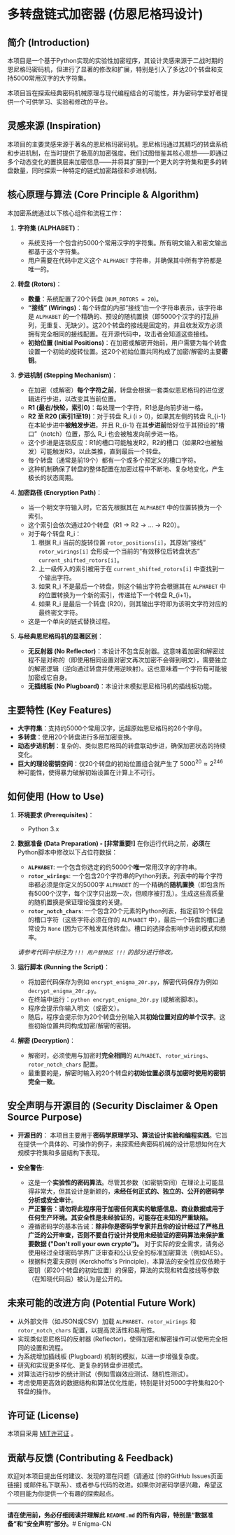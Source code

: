 # 多转盘链式加密器 (仿恩尼格玛设计)

## 简介 (Introduction)

本项目是一个基于Python实现的实验性加密程序，其设计灵感来源于二战时期的恩尼格玛密码机，但进行了显著的修改和扩展，特别是引入了多达20个转盘和支持5000常用汉字的大字符集。

本项目旨在探索经典密码机械原理与现代编程结合的可能性，并为密码学爱好者提供一个可供学习、实验和修改的平台。

## 灵感来源 (Inspiration)

本项目的主要灵感来源于著名的恩尼格玛密码机。恩尼格玛通过其精巧的转盘系统和步进机制，在当时提供了极高的加密强度。我们试图借鉴其核心思想——即通过多个动态变化的置换层来加密信息——并将其扩展到一个更大的字符集和更多的转盘数量，同时探索一种特定的链式加密路径和步进机制。

## 核心原理与算法 (Core Principle & Algorithm)

本加密系统通过以下核心组件和流程工作：

1.  **字符集 (ALPHABET)**：
    * 系统支持一个包含约5000个常用汉字的字符集。所有明文输入和密文输出都基于这个字符集。
    * 用户需要在代码中定义这个 `ALPHABET` 字符串，并确保其中所有字符都是唯一的。

2.  **转盘 (Rotors)**：
    * **数量**：系统配置了20个转盘 (`NUM_ROTORS = 20`)。
    * **“接线” (Wirings)**：每个转盘的内部“接线”由一个字符串表示，该字符串是 `ALPHABET` 的一个精确的、预设的随机置换（即5000个汉字的打乱排列，无重复、无缺少）。这20个转盘的接线是固定的，并且收发双方必须拥有完全相同的接线配置。在开源代码中，攻击者会知道这些接线。
    * **初始位置 (Initial Positions)**：在加密或解密开始前，用户需要为每个转盘设置一个初始的旋转位置。这20个初始位置共同构成了加密/解密的主要**密钥**。

3.  **步进机制 (Stepping Mechanism)**：
    * 在加密（或解密）**每个字符之前**，转盘会根据一套类似恩尼格玛的进位逻辑进行步进，以改变其当前位置。
    * **R1 (最右/快轮，索引0)**：每处理一个字符，R1总是向前步进一格。
    * **R2 至 R20 (索引1至19)**：对于转盘 R_i (i > 0)，如果其左侧的转盘 R_{i-1} 在本轮步进中**被触发步进**，并且 R_{i-1} 在其**步进前**恰好位于其预设的“槽口”（notch）位置，那么 R_i 也会被触发向前步进一格。
    * 这个步进是连锁反应：R1的槽口可能触发R2，R2的槽口（如果R2也被触发）可能触发R3，以此类推，直到最后一个转盘。
    * 每个转盘（通常是前19个）都有一个或多个预定义的槽口字符。
    * 这种机制确保了转盘的整体配置在加密过程中不断地、复杂地变化，产生极长的状态周期。

4.  **加密路径 (Encryption Path)**：
    * 当一个明文字符输入时，它首先根据其在 `ALPHABET` 中的位置转换为一个索引。
    * 这个索引会依次通过20个转盘（R1 -> R2 -> ... -> R20）。
    * 对于每个转盘 R_i：
        1.  根据 R_i 当前的旋转位置 `rotor_positions[i]`，其原始“接线” `rotor_wirings[i]` 会形成一个当前的“有效移位后转盘状态” `current_shifted_rotors[i]`。
        2.  上一级传入的索引被用于在 `current_shifted_rotors[i]` 中查找到一个输出字符。
        3.  如果 R_i 不是最后一个转盘，则这个输出字符会根据其在 `ALPHABET` 中的位置转换为一个新的索引，传递给下一个转盘 R_{i+1}。
        4.  如果 R_i 是最后一个转盘 (R20)，则其输出字符即为该明文字符对应的最终密文字符。
    * 这是一个单向的链式替换过程。

5.  **与经典恩尼格玛机的显著区别**：
    * **无反射器 (No Reflector)**：本设计不包含反射器。这意味着加密和解密过程不是对称的（即使用相同设置对密文再次加密不会得到明文），需要独立的解密逻辑（逆向通过转盘并使用逆映射）。这也意味着一个字符有可能被加密成它自身。
    * **无插线板 (No Plugboard)**：本设计未模拟恩尼格玛机的插线板功能。

## 主要特性 (Key Features)

* **大字符集**：支持约5000个常用汉字，远超原始恩尼格玛的26个字母。
* **多转盘**：使用20个转盘进行多层加密变换。
* **动态步进机制**：复杂的、类似恩尼格玛的转盘联动步进，确保加密状态的持续变化。
* **巨大的理论密钥空间**：仅20个转盘的初始位置组合就产生了 $5000^{20} \approx 2^{246}$ 种可能性，使得暴力破解初始设置在计算上不可行。

## 如何使用 (How to Use)

1.  **环境要求 (Prerequisites)**：
    * Python 3.x

2.  **数据准备 (Data Preparation) - [非常重要!]**
    在你运行代码之前，**必须**在Python脚本中修改以下占位符数据：
    * **`ALPHABET`**: 一个包含你选定的约5000个**唯一**常用汉字的字符串。
    * **`rotor_wirings`**: 一个包含20个字符串的Python列表。列表中的每个字符串都必须是你定义的5000字 `ALPHABET` 的一个精确的**随机置换**（即包含所有5000个汉字，每个汉字只出现一次，但顺序被打乱）。生成这些高质量的随机置换是保证理论强度的关键。
    * **`rotor_notch_chars`**: 一个包含20个元素的Python列表，指定前19个转盘的槽口字符（这些字符必须在你的 `ALPHABET` 中），最后一个转盘的槽口通常设为 `None` (因为它不触发其他转盘)。槽口的选择会影响步进的模式和频率。

    *请参考代码中标注为 `!!! 用户替换区 !!!` 的部分进行修改。*

3.  **运行脚本 (Running the Script)**：
    * 将加密代码保存为例如 `encrypt_enigma_20r.py`，解密代码保存为例如 `decrypt_enigma_20r.py`。
    * 在终端中运行：`python encrypt_enigma_20r.py` (或解密脚本)。
    * 程序会提示你输入明文（或密文）。
    * 随后，程序会提示你为20个转盘分别输入其**初始位置对应的单个汉字**。这些初始位置共同构成加密/解密的密钥。

4.  **解密 (Decryption)**：
    * 解密时，必须使用与加密时**完全相同**的 `ALPHABET`、`rotor_wirings`、`rotor_notch_chars` 配置。
    * 最重要的是，解密时输入的20个转盘的**初始位置必须与加密时使用的密钥完全一致**。

## 安全声明与开源目的 (Security Disclaimer & Open Source Purpose)

* **开源目的**：
    本项目主要用于**密码学原理学习、算法设计实验和编程实践**。它旨在提供一个具体的、可操作的例子，来探索经典密码机械的设计思想如何在大规模字符集和多层结构下表现。

* **安全警告**:
    * 这是一个**实验性的密码算法**。尽管其参数（如密钥空间）在理论上可能显得非常大，但其设计是新颖的，**未经任何正式的、独立的、公开的密码学分析或安全审计**。
    * **严正警告：请勿将此程序用于加密任何真实的敏感信息、商业数据或用于任何生产环境。其安全性是未经验证的，可能存在未知的严重缺陷。**
    * 遵循密码学的基本告诫：**除非你是密码学专家并且你的设计经过了严格且广泛的公开审查，否则不要自行设计并使用未经验证的密码算法来保护重要数据 ("Don't roll your own crypto")。** 对于实际的安全需求，请务必使用经过全球密码学界广泛审查和公认安全的标准加密算法（例如AES）。
    * 根据科克霍夫原则 (Kerckhoffs's Principle)，本算法的安全性应仅依赖于密钥（即20个转盘的初始位置）的保密，算法的实现和转盘接线等参数（在知晓代码后）被认为是公开的。

## 未来可能的改进方向 (Potential Future Work)

* 从外部文件（如JSON或CSV）加载 `ALPHABET`、`rotor_wirings` 和 `rotor_notch_chars` 配置，以提高灵活性和易用性。
* 实现类似恩尼格玛的反射器 (Reflector)，使得加密和解密操作可以使用完全相同的设置和流程。
* 为系统增加插线板 (Plugboard) 机制的模拟，以进一步增强复杂度。
* 研究和实现更多样化、更复杂的转盘步进模式。
* 对算法进行初步的统计测试（例如雪崩效应测试、随机性测试）。
* 考虑使用更高效的数据结构和算法优化性能，特别是针对5000字符集和20个转盘的操作。

## 许可证 (License)

本项目采用 [MIT许可证](LICENSE.txt) 。

## 贡献与反馈 (Contributing & Feedback)

欢迎对本项目提出任何建议、发现的潜在问题（请通过 [你的GitHub Issues页面链接] 或邮件私下联系）、或者参与代码的改进。如果你对密码学感兴趣，希望这个项目能为你提供一个有趣的探索起点。

---

**请在使用前，务必仔细阅读并理解此 `README.md` 的所有内容，特别是“数据准备”和“安全声明”部分。**# Enigma-CN
